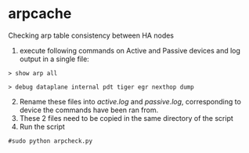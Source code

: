# arpcache
Checking arp table consistency between HA nodes



1. execute following commands on Active and Passive devices and log output in a single file:
```
> show arp all
```
```
> debug dataplane internal pdt tiger egr nexthop dump
```
2. Rename these files into _active.log_ and _passive.log_, corresponding to device the commands have been ran from.
3. These 2 files need to be copied in the same directory of the script
4. Run the script
```
#sudo python arpcheck.py
```
